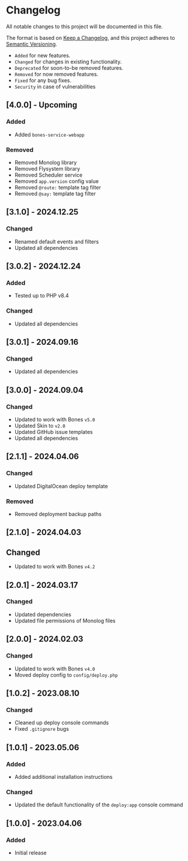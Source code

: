 # Changelog

All notable changes to this project will be documented in this file.

The format is based on [Keep a Changelog](https://keepachangelog.com/en/1.0.0/),
and this project adheres to [Semantic Versioning](https://semver.org/spec/v2.0.0.html).

- `Added` for new features.
- `Changed` for changes in existing functionality.
- `Deprecated` for soon-to-be removed features.
- `Removed` for now removed features.
- `Fixed` for any bug fixes.
- `Security` in case of vulnerabilities

## [4.0.0] - Upcoming

### Added

- Added `bones-service-webapp`

### Removed

- Removed Monolog library
- Removed Flysystem library
- Removed Scheduler service
- Removed `app.version` config value
- Removed `@route:` template tag filter
- Removed `@say:` template tag filter

## [3.1.0] - 2024.12.25

### Changed

- Renamed default events and filters
- Updated all dependencies

## [3.0.2] - 2024.12.24

### Added

- Tested up to PHP v8.4

### Changed

- Updated all dependencies

## [3.0.1] - 2024.09.16

### Changed

- Updated all dependencies

## [3.0.0] - 2024.09.04

### Changed

- Updated to work with Bones `v5.0`
- Updated Skin to `v2.0`
- Updated GitHub issue templates
- Updated all dependencies

## [2.1.1] - 2024.04.06

### Changed

- Updated DigitalOcean deploy template

### Removed

- Removed deployment backup paths

## [2.1.0] - 2024.04.03

## Changed

- Updated to work with Bones `v4.2`

## [2.0.1] - 2024.03.17

### Changed

- Updated dependencies
- Updated file permissions of Monolog files

## [2.0.0] - 2024.02.03

### Changed

- Updated to work with Bones `v4.0`
- Moved deploy config to `config/deploy.php`

## [1.0.2] - 2023.08.10

### Changed

- Cleaned up deploy console commands
- Fixed `.gitignore` bugs

## [1.0.1] - 2023.05.06

### Added

- Added additional installation instructions

### Changed

- Updated the default functionality of the `deploy:app` console command

## [1.0.0] - 2023.04.06

### Added

- Initial release